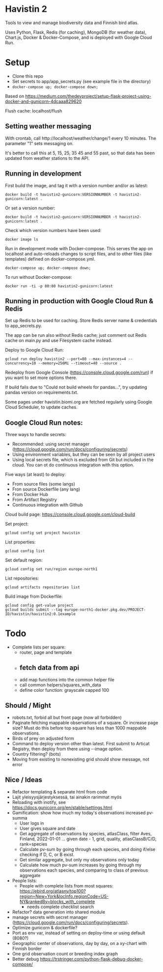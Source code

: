 
# Havistin 2

Tools to view and manage biodiversity data and Finnish bird atlas.

Uses Python, Flask, Redis (for caching), MongoDB (for weather data), Chart.js, Docker & Docker-Compose, and is deployed with Google Cloud Run.

# Setup

* Clone this repo
* Set secrets to app/app_secrets.py (see example file in the directory)
* `docker-compose up; docker-compose down;`

Based on https://medium.com/thedevproject/setup-flask-project-using-docker-and-gunicorn-4dcaaa829620

Flush cache: localhost/flush

## Setting weather messaging

With crontab, call http://localhost/weather/change/1 every 10 minutes. The parameter "1" sets messaging on.

It's better to call this at 5, 15, 25, 35 45 and 55 past, so that data has been updated from weather stations to the API.

## Running in development

First build the image, and tag it with a version number and/or as latest:

    docker build -t havistin2-gunicorn:VERSIONNUMBER -t havistin2-gunicorn:latest .

Or set a version number:

    docker build -t havistin2-gunicorn:VERSIONNUMBER -t havistin2-gunicorn:latest .

Check which version numbers have been used:

    docker image ls

Run in development mode with Docker-compose. This serves the app on localhost and auto-reloads changes to script files, and to other files (like templates) defined on docker-compose.yml.

    docker-compose up; docker-compose down;

To run without Docker-compose:

    docker run -ti -p 80:80 havistin2-gunicorn:latest

## Running in production with Google Cloud Run & Redis

Set up Redis to be used for caching. Store Redis server name & credentials to app_secrets.py.

The app can be run also without Redis cache; just comment out Redis cache on main.py and use Filesystem cache instead.

Deploy to Google Cloud Run:

    gcloud run deploy havistin2 --port=80 --max-instances=4 --concurrency=10 --memory=256Mi --timeout=40 --source .

Redeploy from Google Console (https://console.cloud.google.com/run) if you want to set more options there.

If build fails due to "Could not build wheels for pandas...", try updating pandas version on requirements.txt.  

Some pages under havistin.biomi.org are fetched regularly using Google Cloud Scheduler, to update caches.

## Google Cloud Run notes:

Three ways to handle secrets:

- Recommended: using  secret manager (https://cloud.google.com/run/docs/configuring/secrets)
- Using environment variables, but they can be seen by all project users
- Using local secrets file, which is excluded from Git but included in the cloud. You can ot do continuous integration with this option.

Five ways (at least) to deploy:

- From source files (some langs)
- Fron source Dockerfile (any lang)
- From Docker Hub
- From Artifact Registry
- Continuous integration with Github

Cloud build page: https://console.cloud.google.com/cloud-build

Set project:

    gcloud config set project havistin

List properties:

    gcloud config list

Set default region:

    gcloud config set run/region europe-north1

List repositories:

    gcloud artifacts repositories list

Build image from Dockerfile:

    gcloud config get-value project
    gcloud builds submit --tag europe-north1-docker.pkg.dev/PROJECT-ID/havistin/havistin2:0.1example


# Todo

- Complete lists per square:
    - router, page and template
    - fetch data from api
        - 
    - add map functions into the common helper file
    - call common helpers/squares_with_data
    - define color function: grayscale capped 100

## Should / Might

- robots.txt, forbid all but front page (now all forbidden)
- Paginate fetching mappable observations of a square. Or increase page size? Must do this before top square has less than 1000 mappable observations.
- Birds of prey on adjusted form
- Command to deploy version other than latest. First submit to Articat Registry, then deploy from there using --image option.
- Country filtering? (bots)
- Moving from existing to nonexisting grid should show message, not error

## Nice / Ideas

- Refactor templating & separate html from code
- Lajit yleisyysjärjestyksessä, tai ainakin rarimmat myös
- Reloading with inotify, see https://docs.gunicorn.org/en/stable/settings.html
- Gamification: show how much my today's observations increased pv-summa
    - User logs in
    - User gives square and date
    - Get aggregate of observations by species, atlasClass, filter Aves, Finland, 2022-01-01 ... given date - 1, grid, quality, atlasClassB/C/D, rank=species
    - Calculate pv-sum by going through each species, and doing if/else checking if D, C, or B exist.
    - Get similar aggregate, but only my observations only today
    - Calculate how much pv-sum increases by going through my observations each species, and comparing to class of previous aggregate 
- People lists:
    - People with complete lists from most squares: https://ebird.org/atlasny/top100?region=New+York&locInfo.regionCode=US-NY&rankedBy=blocks_with_complete
        - needs complete checklist search
- Refactor? data generation into shared module
- manage secrets with secret manager (https://cloud.google.com/run/docs/configuring/secrets).
- Optimize gunicorn & dockerfile?
- Port as env var, instead of setting on deploy-time or using default (8080?)
- Geographic center of observations, day by day, on a xy-chart with Finnish border 
- One grid observation count or breeding index graph
- Better debug https://trstringer.com/python-flask-debug-docker-compose/

